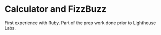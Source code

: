 # Calculator and FizzBuzz
First experience with Ruby. Part of the prep work done prior to Lighthouse Labs.
